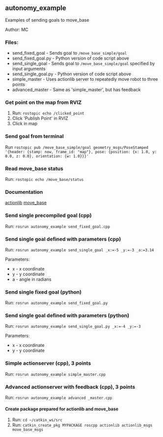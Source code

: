 ## autonomy_example
Examples of sending goals to move_base

Author: MC
### Files:
- send_fixed_goal      - Sends goal to `/move_base_simple/goal`
- send_fixed_goal.py   - Python version of code script above
- send_single_goal     - Sends goal to `/move_base_simple/goal` specified by input arguments
- send_single_goal.py  - Python version of code script above
- simple_master        - Uses actionlib server to repeatedly move robot to three points
- advanced_master      - Same as 'simple_master', but has feedback 

### Get point on the map from RVIZ
1. Run: `rostopic echo /clicked_point`
2. Click 'Publish Point' in RVIZ
3. Click in map

### Send goal from terminal
Run `rostopic pub /move_base_simple/goal geometry_msgs/PoseStamped '{header: {stamp: now, frame_id: "map"}, pose: {position: {x: 1.0, y: 0.0, z: 0.0}, orientation: {w: 1.0}}}' `

### Read move_base status
Run: `rostopic echo /move_base/status`

### Documentation
[actionlib][1]
[move_base][2]

### Send single precompiled goal (cpp)
Run: `rosrun autonomy_example send_fixed_goal.cpp`

### Send single goal defined with parameters (cpp)
Run: `rosrun autonomy_example send_single_goal _x:=-5 _y:=-3 _a:=3.14`

Parameters:
- x - x coordinate
- y - y coordinate
- a - angle in radians

### Send single fixed goal (python)
Run: `rosrun autonomy_example send_fixed_goal.py`

### Send single goal defined with parameters (python)
Run: `rosrun autonomy_example send_single_goal.py _x:=-4 _y:=-3`

Parameters:
- x - x coordinate
- y - y coordinate

### Simple actionserver (cpp), 3 points
Run: `rosrun autonomy_example simple_master.cpp`

### Advanced actionserver with feedback (cpp), 3 points
Run: `rosrun autonomy_example advanced _master.cpp`

#### Create package prepared for actionlib and move_base
1. Run: `cd ~/catkin_ws/src`
2. Run: `catkin_create_pkg MYPACKAGE roscpp actionlib actionlib_msgs move_base_msgs`

[1]: http://wiki.ros.org/actionlib
[2]: http://wiki.ros.org/move_base
